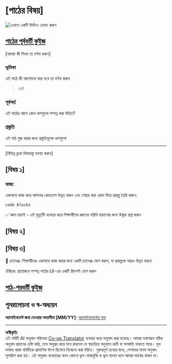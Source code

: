 <!--
CO_OP_TRANSLATOR_METADATA:
{
  "original_hash": "0494be70ad7fadd13a8c3d549c23e355",
  "translation_date": "2025-08-27T15:05:24+00:00",
  "source_file": "lesson-template/README.md",
  "language_code": "bn"
}
-->
# [পাঠের বিষয়]

![এখানে একটি ভিডিও এম্বেড করুন](../../../lesson-template/video-url)

## [পাঠের পূর্ববর্তী কুইজ](../../../lesson-template/quiz-url)

[আমরা কী শিখব তা বর্ণনা করুন]

### ভূমিকা

এই পাঠে কী আলোচনা করা হবে তা বর্ণনা করুন

> নোট

### পূর্বশর্ত

এই পাঠের আগে কোন ধাপগুলো সম্পন্ন করা উচিত?

### প্রস্তুতি

এই পাঠ শুরু করার জন্য প্রস্তুতিমূলক ধাপগুলো

---

[বিভিন্ন ব্লকে বিষয়বস্তু ব্যাখ্যা করুন]

## [বিষয় ১]

### কাজ:

একসাথে কাজ করে আপনার কোডবেস উন্নত করুন এবং শেয়ার করা কোড দিয়ে প্রকল্প তৈরি করুন:

```html
code blocks
```

✅ জ্ঞান যাচাই - এই মুহূর্তটি ব্যবহার করে শিক্ষার্থীদের জ্ঞানের পরিধি বাড়ানোর জন্য উন্মুক্ত প্রশ্ন করুন

## [বিষয় ২]

## [বিষয় ৩]

🚀 চ্যালেঞ্জ: শিক্ষার্থীদের একসাথে কাজ করার জন্য একটি চ্যালেঞ্জ যোগ করুন, যা প্রকল্পকে আরও উন্নত করবে

ঐচ্ছিক: প্রয়োজনে সম্পন্ন পাঠের UI-এর একটি স্ক্রিনশট যোগ করুন

## [পাঠ-পরবর্তী কুইজ](../../../lesson-template/quiz-url)

## পুনরালোচনা ও স্ব-অধ্যয়ন

**অ্যাসাইনমেন্ট জমা দেওয়ার সময়সীমা [MM/YY]**: [অ্যাসাইনমেন্টের নাম](assignment.md)

---

**অস্বীকৃতি**:  
এই নথিটি AI অনুবাদ পরিষেবা [Co-op Translator](https://github.com/Azure/co-op-translator) ব্যবহার করে অনুবাদ করা হয়েছে। আমরা যথাসম্ভব সঠিক অনুবাদ প্রদানের চেষ্টা করি, তবে অনুগ্রহ করে মনে রাখবেন যে স্বয়ংক্রিয় অনুবাদে ত্রুটি বা অসঙ্গতি থাকতে পারে। মূল ভাষায় থাকা নথিটিকে প্রামাণিক উৎস হিসেবে বিবেচনা করা উচিত। গুরুত্বপূর্ণ তথ্যের জন্য, পেশাদার মানব অনুবাদ সুপারিশ করা হয়। এই অনুবাদ ব্যবহারের ফলে কোনো ভুল বোঝাবুঝি বা ভুল ব্যাখ্যা হলে আমরা দায়বদ্ধ থাকব না।
